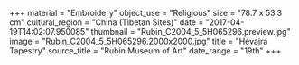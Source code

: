 +++
material = "Embroidery"
object_use = "Religious"
size = "78.7 x 53.3 cm"
cultural_region = "China (Tibetan Sites)"
date = "2017-04-19T14:02:07.950085"
thumbnail = "Rubin_C2004_5_5H065296.preview.jpg"
image = "Rubin_C2004_5_5H065296.2000x2000.jpg"
title = "Hevajra Tapestry"
source_title = "Rubin Museum of Art"
date_range = "19th"
+++
